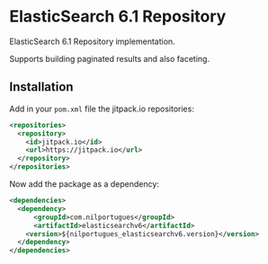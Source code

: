 # ElasticSearch 6.1 Repository

ElasticSearch 6.1 Repository implementation. 

Supports building paginated results and also faceting.

## Installation

Add in your `pom.xml` file the jitpack.io repositories:

```xml
<repositories>
  <repository>
    <id>jitpack.io</id>
    <url>https://jitpack.io</url>
  </repository>
</repositories>
```
  
Now add the package as a dependency: 

```xml
<dependencies>		
  <dependency>
	  <groupId>com.nilportugues</groupId>
	  <artifactId>elasticsearchv6</artifactId>
    <version>${nilportugues_elasticsearchv6.version}</version>
  </dependency>
</dependencies>  
```
